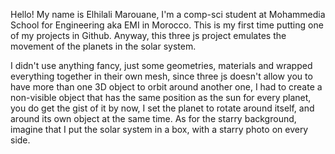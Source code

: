 Hello! My name is Elhilali Marouane, I'm a comp-sci student at Mohammedia School for Engineering aka EMI in Morocco.
This is my first time putting one of my projects in Github.
Anyway, this three js project emulates the movement of the planets in the solar system.

I didn't use anything fancy, just some geometries, materials and wrapped everything together in their own mesh,
since three js doesn't allow you to have more than one 3D object to  orbit around another one, I had to create a non-visible object
that has the same position as the sun for every planet, you do get the gist of it by now, I set the planet to rotate around itself,
and around its own object at the same time. 
As for the starry background, imagine that I put the solar system in a box, with a starry photo on every side.
